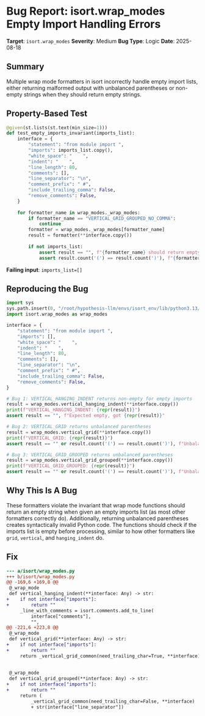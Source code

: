 # Bug Report: isort.wrap_modes Empty Import Handling Errors

**Target**: `isort.wrap_modes`
**Severity**: Medium
**Bug Type**: Logic
**Date**: 2025-08-18

## Summary

Multiple wrap mode formatters in isort incorrectly handle empty import lists, either returning malformed output with unbalanced parentheses or non-empty strings when they should return empty strings.

## Property-Based Test

```python
@given(st.lists(st.text(min_size=1)))
def test_empty_imports_invariant(imports_list):
    interface = {
        "statement": "from module import ",
        "imports": imports_list.copy(),
        "white_space": "    ",
        "indent": "    ",
        "line_length": 80,
        "comments": [],
        "line_separator": "\n",
        "comment_prefix": " #",
        "include_trailing_comma": False,
        "remove_comments": False,
    }
    
    for formatter_name in wrap_modes._wrap_modes:
        if formatter_name == "VERTICAL_GRID_GROUPED_NO_COMMA":
            continue
        formatter = wrap_modes._wrap_modes[formatter_name]
        result = formatter(**interface.copy())
        
        if not imports_list:
            assert result == "", f"{formatter_name} should return empty string for empty imports"
            assert result.count('(') == result.count(')'), f"{formatter_name} has unbalanced parentheses"
```

**Failing input**: `imports_list=[]`

## Reproducing the Bug

```python
import sys
sys.path.insert(0, "/root/hypothesis-llm/envs/isort_env/lib/python3.13/site-packages")
import isort.wrap_modes as wrap_modes

interface = {
    "statement": "from module import ",
    "imports": [],
    "white_space": "    ",
    "indent": "    ",
    "line_length": 80,
    "comments": [],
    "line_separator": "\n",
    "comment_prefix": " #",
    "include_trailing_comma": False,
    "remove_comments": False,
}

# Bug 1: VERTICAL_HANGING_INDENT returns non-empty for empty imports
result = wrap_modes.vertical_hanging_indent(**interface.copy())
print(f"VERTICAL_HANGING_INDENT: {repr(result)}")
assert result == "", f"Expected empty, got {repr(result)}"

# Bug 2: VERTICAL_GRID returns unbalanced parentheses
result = wrap_modes.vertical_grid(**interface.copy())
print(f"VERTICAL_GRID: {repr(result)}")
assert result == "" or result.count('(') == result.count(')'), f"Unbalanced parentheses: {repr(result)}"

# Bug 3: VERTICAL_GRID_GROUPED returns unbalanced parentheses  
result = wrap_modes.vertical_grid_grouped(**interface.copy())
print(f"VERTICAL_GRID_GROUPED: {repr(result)}")
assert result == "" or result.count('(') == result.count(')'), f"Unbalanced parentheses: {repr(result)}"
```

## Why This Is A Bug

These formatters violate the invariant that wrap mode functions should return an empty string when given an empty imports list (as most other formatters correctly do). Additionally, returning unbalanced parentheses creates syntactically invalid Python code. The functions should check if the imports list is empty before processing, similar to how other formatters like `grid`, `vertical`, and `hanging_indent` do.

## Fix

```diff
--- a/isort/wrap_modes.py
+++ b/isort/wrap_modes.py
@@ -169,6 +169,8 @@
 @_wrap_mode
 def vertical_hanging_indent(**interface: Any) -> str:
+    if not interface["imports"]:
+        return ""
     _line_with_comments = isort.comments.add_to_line(
         interface["comments"],
         "",
@@ -221,6 +223,8 @@
 @_wrap_mode
 def vertical_grid(**interface: Any) -> str:
+    if not interface["imports"]:
+        return ""
     return _vertical_grid_common(need_trailing_char=True, **interface) + ")"
 
 
 @_wrap_mode
 def vertical_grid_grouped(**interface: Any) -> str:
+    if not interface["imports"]:
+        return ""
     return (
         _vertical_grid_common(need_trailing_char=False, **interface)
         + str(interface["line_separator"])
```